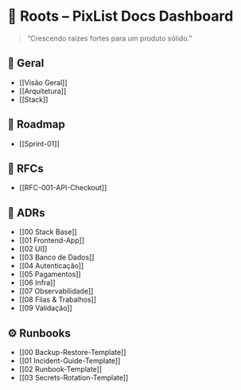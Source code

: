 # 🌿 Roots – PixList Docs Dashboard

> “Crescendo raízes fortes para um produto sólido.”

## 🧭 Geral
- [[Visão Geral]]
- [[Arquitetura]]
- [[Stack]]

## 📅 Roadmap
- [[Sprint-01]]

## 💬 RFCs
- [[RFC-001-API-Checkout]]

## 🧱 ADRs
- [[00 Stack Base]]
- [[01 Frontend-App]]
- [[02 UI]]
- [[03 Banco de Dados]]
- [[04 Autenticação]]
- [[05 Pagamentos]]
- [[06 Infra]]
- [[07 Observabilidade]]
- [[08 Filas & Trabalhos]]
- [[09 Validação]]

## ⚙️ Runbooks
- [[00 Backup-Restore-Template]]
- [[01 Incident-Guide-Template]]
- [[02 Runbook-Template]]
- [[03 Secrets-Rotation-Template]]
